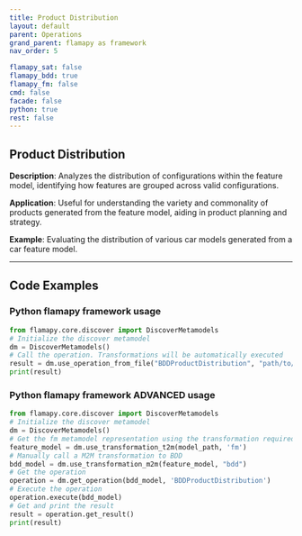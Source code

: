 ```yaml
---
title: Product Distribution
layout: default
parent: Operations
grand_parent: flamapy as framework
nav_order: 5

flamapy_sat: false
flamapy_bdd: true
flamapy_fm: false
cmd: false
facade: false
python: true
rest: false
---
```

## Product Distribution
**Description**: 
Analyzes the distribution of configurations within the feature model, identifying how features are grouped across valid configurations.

**Application**: 
Useful for understanding the variety and commonality of products generated from the feature model, aiding in product planning and strategy.

**Example**: 
Evaluating the distribution of various car models generated from a car feature model.

---
## Code Examples

### Python flamapy framework usage
```python
from flamapy.core.discover import DiscoverMetamodels
# Initialize the discover metamodel
dm = DiscoverMetamodels()
# Call the operation. Transformations will be automatically executed
result = dm.use_operation_from_file("BDDProductDistribution", "path/to/feature/model")
print(result)
```
### Python flamapy framework **ADVANCED** usage
```python
from flamapy.core.discover import DiscoverMetamodels
# Initialize the discover metamodel
dm = DiscoverMetamodels()
# Get the fm metamodel representation using the transformation required to get to the fm metamodel
feature_model = dm.use_transformation_t2m(model_path, 'fm')
# Manually call a M2M transformation to BDD
bdd_model = dm.use_transformation_m2m(feature_model, "bdd")
# Get the operation
operation = dm.get_operation(bdd_model, 'BDDProductDistribution')
# Execute the operation
operation.execute(bdd_model)
# Get and print the result
result = operation.get_result()
print(result)
```
